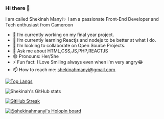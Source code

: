 ### Hi there 👋

I am called Shekinah Manyi✨
I am a passionate Front-End Developer and Tech enthusiast from Cameroon
- 🔭 I’m currently working on my final year project.
- 🌱 I’m currently learning Reactjs and nodejs to be better at what I do.
- 👯 I’m looking to collaborate on Open Source Projects.
- 💬 Ask me about HTML,CSS,JS,PHP,REACTJS
- 😄 Pronouns: Her/She
- ⚡ Fun fact: I Love Smiling always even when i'm very angry😂 
- 📫 How to reach me: shekinahmanyi@gmail.com.

[![Top Langs](https://github-readme-stats.vercel.app/api/top-langs/?username=shekinahmanyi&langs_count=20&layout=compact&theme=midnight-purple&align=right&width=100%&hide_border=true)](https://github.com/anuraghazra/github-readme-stats)

![Shekinah's GitHub stats](https://github-readme-stats.vercel.app/api?username=shekinahmanyi&show_icons=true&theme=cobalt)

[![GitHub Streak](https://streak-stats.demolab.com/?user=shekinahmanyi&theme=dark)](https://git.io/streak-stats)

[![@shekinahmanyi's Holopin board](https://holopin.io/api/user/board?user=shekinahmanyi)](https://holopin.io/@shekinahmanyi)

<!--
**shekinahmanyi/shekinahmanyi** is a ✨ _special_ ✨ repository because its `README.md` (this file) appears on your GitHub profile.

Here are some ideas to get you started:

- 🔭 I’m currently working on ...
- 🌱 I’m currently learning ...
- 👯 I’m looking to collaborate on ...
- 🤔 I’m looking for help with ...
- 💬 Ask me about ...
- 📫 How to reach me: ...
- 😄 Pronouns: ...
- ⚡ Fun fact: ...
-->
